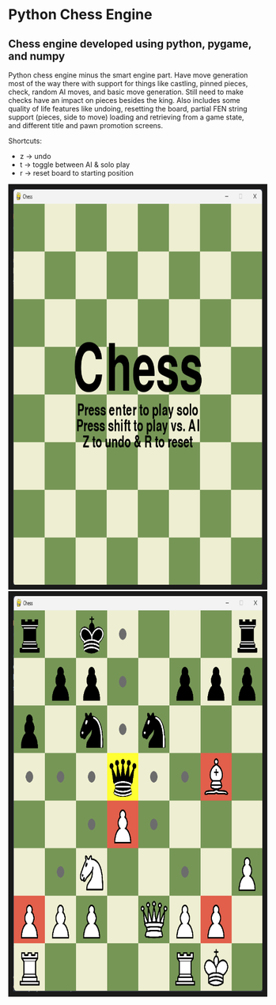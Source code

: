 # Python Chess Engine

## Chess engine developed using python, pygame, and numpy

Python chess engine minus the smart engine part. Have move generation most of the way there with support for things like castling, pinned pieces, check, random AI moves, and basic move generation. Still need to make checks have an impact on pieces besides the king. Also includes some quality of life features like undoing, resetting the board, partial FEN string support (pieces, side to move) loading and retrieving from a game state, and different title and pawn promotion screens.

Shortcuts:
* z -> undo
* t -> toggle between AI & solo play
* r -> reset board to starting position

<img src="./images/chessTitleScreen.png" alt="Chess title screen" width="800" height="800" border="10" />
<img src="./images/chessGameState.png" alt="Chess game" width="800" height="800" border="10" />